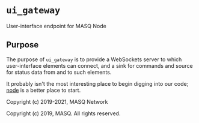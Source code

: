 # `ui_gateway`
User-interface endpoint for MASQ Node

## Purpose
The purpose of `ui_gateway` is to provide a WebSockets server to which user-interface elements can 
connect, and a sink for commands and source for status data from and to such elements.

It probably isn't the most interesting place to begin digging into our code;
[node](https://github.com/MASQ-Project/Node/tree/master/node)
is a better place to start.

Copyright (c) 2019-2021, MASQ Network

Copyright (c) 2019, MASQ. All rights reserved.

